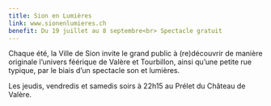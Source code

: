 ```yaml
---
title: Sion en Lumières
link: www.sionenlumieres.ch
benefit: Du 19 juillet au 8 septembre<br> Spectacle gratuit
---
```


Chaque été, la Ville de Sion invite
le grand public à (re)découvrir
de manière originale l’univers
féérique de Valère et Tourbillon,
ainsi qu’une petite rue typique,
par le biais d’un spectacle son
et lumières.

Les jeudis, vendredis et samedis
soirs à 22h15 au Prélet du
Château de Valère.
